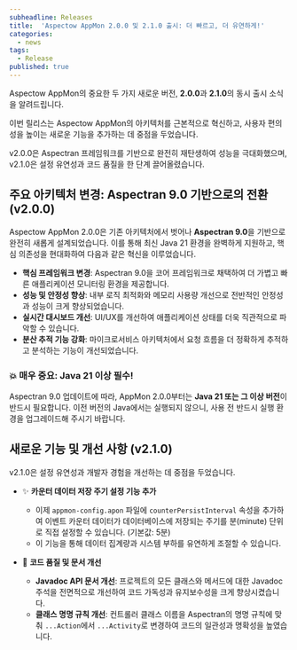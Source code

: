 ```yaml
---
subheadline: Releases
title:  'Aspectow AppMon 2.0.0 및 2.1.0 출시: 더 빠르고, 더 유연하게!'
categories:
  - news
tags:
  - Release
published: true
---
```


Aspectow AppMon의 중요한 두 가지 새로운 버전, **2.0.0**과 **2.1.0**의 동시 출시 소식을 알려드립니다.

이번 릴리스는 Aspectow AppMon의 아키텍처를 근본적으로 혁신하고, 사용자 편의성을 높이는 새로운 기능을 추가하는 데 중점을 두었습니다.
<!--more-->
v2.0.0은 Aspectran 프레임워크를 기반으로 완전히 재탄생하여 성능을 극대화했으며, v2.1.0은 설정 유연성과 코드 품질을 한 단계 끌어올렸습니다.

## 주요 아키텍처 변경: Aspectran 9.0 기반으로의 전환 (v2.0.0)

Aspectow AppMon 2.0.0은 기존 아키텍처에서 벗어나 **Aspectran 9.0**을 기반으로 완전히 새롭게 설계되었습니다. 이를 통해 최신 Java 21 환경을 완벽하게 지원하고, 핵심 의존성을 현대화하여 다음과 같은 혁신을 이루었습니다.

*   **핵심 프레임워크 변경**: Aspectran 9.0을 코어 프레임워크로 채택하여 더 가볍고 빠른 애플리케이션 모니터링 환경을 제공합니다.
*   **성능 및 안정성 향상**: 내부 로직 최적화와 메모리 사용량 개선으로 전반적인 안정성과 성능이 크게 향상되었습니다.
*   **실시간 대시보드 개선**: UI/UX를 개선하여 애플리케이션 상태를 더욱 직관적으로 파악할 수 있습니다.
*   **분산 추적 기능 강화**: 마이크로서비스 아키텍처에서 요청 흐름을 더 정확하게 추적하고 분석하는 기능이 개선되었습니다.

### 💥 매우 중요: Java 21 이상 필수!

Aspectran 9.0 업데이트에 따라, AppMon 2.0.0부터는 **Java 21 또는 그 이상 버전**이 반드시 필요합니다. 이전 버전의 Java에서는 실행되지 않으니, 사용 전 반드시 실행 환경을 업그레이드해 주시기 바랍니다.

## 새로운 기능 및 개선 사항 (v2.1.0)

v2.1.0은 설정 유연성과 개발자 경험을 개선하는 데 중점을 두었습니다.

*   ✨ **카운터 데이터 저장 주기 설정 기능 추가**
    - 이제 `appmon-config.apon` 파일에 `counterPersistInterval` 속성을 추가하여 이벤트 카운터 데이터가 데이터베이스에 저장되는 주기를 분(minute) 단위로 직접 설정할 수 있습니다. (기본값: 5분)
    - 이 기능을 통해 데이터 집계량과 시스템 부하를 유연하게 조절할 수 있습니다.

*   📝 **코드 품질 및 문서 개선**
    - **Javadoc API 문서 개선**: 프로젝트의 모든 클래스와 메서드에 대한 Javadoc 주석을 전면적으로 개선하여 코드 가독성과 유지보수성을 크게 향상시켰습니다.
    - **클래스 명명 규칙 개선**: 컨트롤러 클래스 이름을 Aspectran의 명명 규칙에 맞춰 `...Action`에서 `...Activity`로 변경하여 코드의 일관성과 명확성을 높였습니다.
